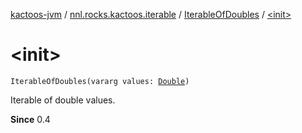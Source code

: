 [kactoos-jvm](../../index.md) / [nnl.rocks.kactoos.iterable](../index.md) / [IterableOfDoubles](index.md) / [&lt;init&gt;](./-init-.md)

# &lt;init&gt;

`IterableOfDoubles(vararg values: `[`Double`](https://kotlinlang.org/api/latest/jvm/stdlib/kotlin/-double/index.html)`)`

Iterable of double values.

**Since**
0.4

